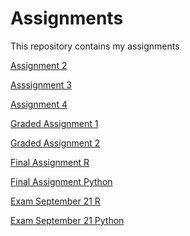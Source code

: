 # Assignments
This repository contains my assignments 

[Assignment 2](https://github.com/AlphaGabras/Assignments/blob/master/assignment2.ipynb) 

[Asssignment 3](https://github.com/AlphaGabras/Assignments/blob/master/assignment3%20(1).ipynb)

[Assignment 4](https://github.com/AlphaGabras/Assignments/blob/master/assignment4.ipynb)

[Graded Assignment 1](https://github.com/AlphaGabras/Assignments/blob/master/Graded_assignment1.ipynb)

[Graded Assignment 2](https://github.com/AlphaGabras/Assignments/blob/master/Graded_assignment_2%20(2).ipynb)

[Final Assignment R](https://github.com/AlphaGabras/Assignments/blob/master/Exam_student%20(1).ipynb)

[Final Assignment Python](https://github.com/AlphaGabras/Assignments/blob/master/exam_june_7_2018%20(1).ipynb)


[Exam September 21 R](https://github.com/AlphaGabras/Assignments/blob/master/exam_2_student.ipynb)

[Exam September 21 Python](https://github.com/AlphaGabras/Assignments/blob/master/exam_Sep_21_2018.ipynb)
